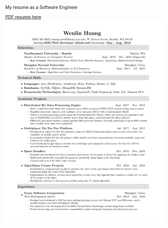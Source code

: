My resume as a Software Engineer

[PDF resume here](https://github.com/jeremylinlin/resume-wenlin-huang/blob/master/out/Wenlin%20Huang%20-%20Software%20Engineer%20Intern.pdf)
![Resume](out/Wenlin%20Huang%20-%20Software%20Engineer%20Intern.png)
